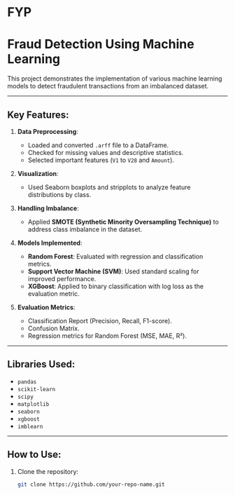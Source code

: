 # FYP
# Fraud Detection Using Machine Learning

This project demonstrates the implementation of various machine learning models to detect fraudulent transactions from an imbalanced dataset.

---

## Key Features:
1. **Data Preprocessing**:
   - Loaded and converted `.arff` file to a DataFrame.
   - Checked for missing values and descriptive statistics.
   - Selected important features (`V1` to `V28` and `Amount`).

2. **Visualization**:
   - Used Seaborn boxplots and stripplots to analyze feature distributions by class.

3. **Handling Imbalance**:
   - Applied **SMOTE (Synthetic Minority Oversampling Technique)** to address class imbalance in the dataset.

4. **Models Implemented**:
   - **Random Forest**: Evaluated with regression and classification metrics.
   - **Support Vector Machine (SVM)**: Used standard scaling for improved performance.
   - **XGBoost**: Applied to binary classification with log loss as the evaluation metric.

5. **Evaluation Metrics**:
   - Classification Report (Precision, Recall, F1-score).
   - Confusion Matrix.
   - Regression metrics for Random Forest (MSE, MAE, R²).

---

## Libraries Used:
- `pandas`
- `scikit-learn`
- `scipy`
- `matplotlib`
- `seaborn`
- `xgboost`
- `imblearn`

---

## How to Use:
1. Clone the repository:
   ```bash
   git clone https://github.com/your-repo-name.git

